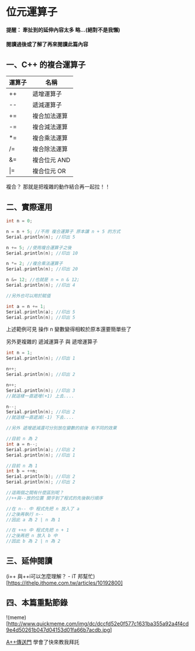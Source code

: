 # 位元運算子

#### 提醒： 牽扯到的延伸內容太多 略...(絕對不是我懶)
#### 閱讀過後或了解了再來閱讀此篇內容

## 一、C++ 的複合運算子

| 運算子 | 名稱      |
| --- | ----------- |
| ++  | 遞增運算子   |
| --  | 遞減運算子   |
| +=  | 複合加法運算 |
| -=  | 複合減法運算 |
| *=  | 複合乘法運算 |
| /=  | 複合除法運算 |
| &=  | 複合位元 AND |
| \|= | 複合位元 OR  |

複合？ 那就是把複雜的動作結合再一起拉！！

## 二、實際運用

```C++
int n = 0;

n = n + 5; //不用 複合運算子 原本讓 n + 5 的方式
Serial.println(n); //印出 5

n += 5; //使用複合運算子之後
Serial.println(n); //印出 10

n *= 2; //複合乘法運算子
Serial.println(n); //印出 20

n &= 12; //也就是 n = n & 12;
Serial.println(n); //印出 4

//另外也可以用於賦值

int a = n += 1;
Serial.println(a); //印出 5
Serial.println(n); //印出 5
```

上述範例可見 操作 n 變數變得相較於原本還要簡單些了

另外更複雜的 遞減運算子 與 遞增運算子
```C++
int n = 1;
Serial.println(n); //印出 1

n++;
Serial.println(n); //印出 2

n++;
Serial.println(n); //印出 3
//就這樣一直遞增(+1) 上去....

n--;
Serial.println(n); //印出 2
//就這樣一直遞減(-1) 下去....

//另外 遞增遞減還可分別放在變數的前後 有不同的效果

//目前 n 為 2
int a = n--;
Serial.println(a); //印出 2
Serial.println(n); //印出 1

//目前 n 為 1
int b = ++n;
Serial.println(b); //印出 2
Serial.println(n); //印出 2

//這兩個之間有什麼區別呢？
//++與--放的位置 關乎到了程式的先後執行順序

//在 n-- 中 程式先把 n 放入了 a
//之後再執行 n--
//因此 a 為 2 | n 為 1

//在 ++n 中 程式先把 n + 1
//之後再把 n 放入 b 中
//因此 b 為 2 | n 為 2 
```

## 三、延伸閱讀
(i++ 與++i可以怎麼理解？ - iT 邦幫忙)[https://ithelp.ithome.com.tw/articles/10192800]

## 四、本篇重點節錄

!(meme)[http://www.quickmeme.com/img/dc/dccfd52e0f577c1631ba355a92a4f4cd9e4d50261b047d04153d01fa66b7acdb.jpg]

[A++傳送門](https://www.aplusplus.net/) 學會了快來教我拜託